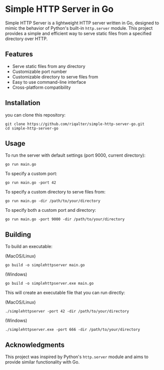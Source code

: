 # Simple HTTP Server in Go

Simple HTTP Server is a lightweight HTTP server written in Go, designed to mimic the behavior of Python's built-in `http.server` module. This project provides a simple and efficient way to serve static files from a specified directory over HTTP.

## Features

- Serve static files from any directory
- Customizable port number
- Customizable directory to serve files from
- Easy to use command-line interface
- Cross-platform compatibility

## Installation

you can clone this repository:

```
git clone https://github.com/riqalter/simple-http-server-go.git
cd simple-http-server-go
```

## Usage

To run the server with default settings (port 9000, current directory):

```
go run main.go
```

To specify a custom port:

```
go run main.go -port 42
```

To specify a custom directory to serve files from:

```
go run main.go -dir /path/to/your/directory
```

To specify both a custom port and directory:

```
go run main.go -port 9000 -dir /path/to/your/directory
```

## Building

To build an executable:

(MacOS/Linux)
```
go build -o simplehttpserver main.go
```

(Windows)
```
go build -o simplehttpserver.exe main.go
```

This will create an executable file that you can run directly:

(MacOS/Linux)
```
./simplehttpserver -port 42 -dir /path/to/your/directory
```

(Windows)
```
./simplehttpserver.exe -port 666 -dir /path/to/your/directory
```

## Acknowledgments

This project was inspired by Python's `http.server` module and aims to provide similar functionality with Go.